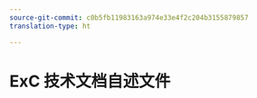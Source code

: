 ```yaml
---
source-git-commit: c0b5fb11983163a974e33e4f2c204b3155879857
translation-type: ht

---
```


# ExC 技术文档自述文件

